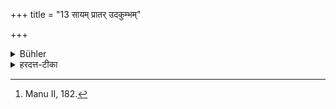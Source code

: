 +++
title = "13 सायम् प्रातर् उदकुम्भम्"

+++

<details><summary>Bühler</summary>

13. In the evening and in the morning he shall fetch water in a vessel (for the use of his teacher). [^7] 


[^7]:  Manu II, 182.
</details>

<details><summary>हरदत्त-टीका</summary>

## सूत्रम्
सायं प्रातरुदकुम्भमाहरेत् ॥१३॥  
### टिप्पनी
आचार्यस्य स्नानपानार्थम् ॥ १३॥
</details>
